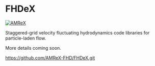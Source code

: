 # FHDeX

[![AMReX](https://amrex-codes.github.io/badges/powered%20by-AMReX-red.svg)](https://amrex-codes.github.io)

Staggered-grid velocity fluctuating hydrodynamics code libraries for particle-laden flow. 

More details coming soon.

https://github.com/AMReX-FHD/FHDeX.git
